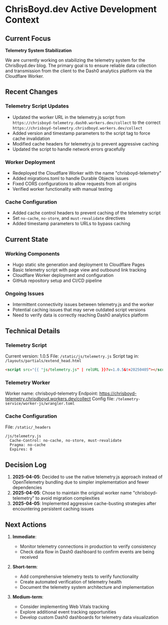 # ChrisBoyd.dev Active Development Context

## Current Focus
**Telemetry System Stabilization**

We are currently working on stabilizing the telemetry system for the ChrisBoyd.dev blog. The primary goal is to ensure reliable data collection and transmission from the client to the Dash0 analytics platform via the Cloudflare Worker.

## Recent Changes

### Telemetry Script Updates
- Updated the worker URL in the telemetry.js script from `https://chrisboyd-telemetry.dash0.workers.dev/collect` to the correct `https://chrisboyd-telemetry.chrisdboyd.workers.dev/collect`
- Added version and timestamp parameters to the script tag to force cache invalidation
- Modified cache headers for telemetry.js to prevent aggressive caching
- Updated the script to handle network errors gracefully

### Worker Deployment
- Redeployed the Cloudflare Worker with the name "chrisboyd-telemetry"
- Added migrations.toml to handle Durable Objects issues
- Fixed CORS configurations to allow requests from all origins
- Verified worker functionality with manual testing

### Cache Configuration
- Added cache control headers to prevent caching of the telemetry script
- Set `no-cache`, `no-store`, and `must-revalidate` directives
- Added timestamp parameters to URLs to bypass caching

## Current State

### Working Components
- Hugo static site generation and deployment to Cloudflare Pages
- Basic telemetry script with page view and outbound link tracking
- Cloudflare Worker deployment and configuration
- GitHub repository setup and CI/CD pipeline

### Ongoing Issues
- Intermittent connectivity issues between telemetry.js and the worker
- Potential caching issues that may serve outdated script versions
- Need to verify data is correctly reaching Dash0 analytics platform

## Technical Details

### Telemetry Script
Current version: 1.0.5
File: `/static/js/telemetry.js`
Script tag in: `/layouts/partials/extend_head.html`

```html
<script src="{{ "js/telemetry.js" | relURL }}?v=1.0.5&t=20250405"></script>
```

### Telemetry Worker
Worker name: chrisboyd-telemetry
Endpoint: https://chrisboyd-telemetry.chrisdboyd.workers.dev/collect
Config file: `/telemetry-service/worker-js/wrangler.toml`

### Cache Configuration
File: `/static/_headers`
```
/js/telemetry.js
  Cache-Control: no-cache, no-store, must-revalidate
  Pragma: no-cache
  Expires: 0
```

## Decision Log

1. **2025-04-05**: Decided to use the native telemetry.js approach instead of OpenTelemetry bundling due to simpler implementation and fewer dependencies
2. **2025-04-05**: Chose to maintain the original worker name "chrisboyd-telemetry" to avoid migration complexities
3. **2025-04-05**: Implemented aggressive cache-busting strategies after encountering persistent caching issues

## Next Actions

1. **Immediate**:
   - Monitor telemetry connections in production to verify consistency
   - Check data flow in Dash0 dashboard to confirm events are being received

2. **Short-term**:
   - Add comprehensive telemetry tests to verify functionality
   - Create automated verification of telemetry health
   - Document the telemetry system architecture and implementation

3. **Medium-term**:
   - Consider implementing Web Vitals tracking
   - Explore additional event tracking opportunities
   - Develop custom Dash0 dashboards for telemetry data visualization 